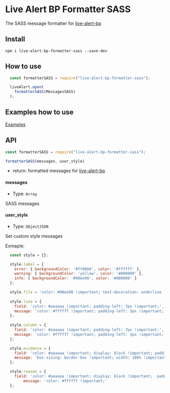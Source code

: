 # Live Alert BP Formatter SASS

The SASS message formatter for [live-alert-bp](https://github.com/Yuriy-Svetlov/live-alert-bp)


##  Install
```shell
npm i live-alert-bp-formatter-sass --save-dev
```

## How to use

```javascript
  const formatterSASS = require("live-alert-bp-formatter-sass");

  liveAlert.open(
    formatterSASS(MessagesSASS)
  );
```

## Examples how to use

[Examples](https://github.com/Yuriy-Svetlov/live-alert-bp#examples)

## API

```javascript
const formatterSASS = require("live-alert-bp-formatter-sass");

formatterSASS(messages, user_style)
```

* return: formatted messages for [live-alert-bp](https://github.com/Yuriy-Svetlov/live-alert-bp)

#### messages
* Type: `Array`

SASS messages

#### user_style
* Type: `ObjectJSON`

Set custom style messages

Exmaple:
```javascript
  const style = {};	

  style.label = {
	error: { backgroundColor: '#ff0000', color: '#ffffff' },
	warning: { backgroundColor: 'yellow', color: '#000000' },
	info: { backgroundColor: '#90ee90', color: '#000000' }
  };

  style.file = 'color: #90ee90 !important; text-decoration: underline !important;';
	
  style.line = {
	field: 'color: #aaaaaa !important; padding-left: 7px !important;', 
	message: 'color: #ffffff !important; padding-left: 3px !important;'
  };
	
  style.column = {
	field: 'color: #aaaaaa !important; padding-left: 7px !important;', 
	message: 'color: #ffffff !important; padding-left: 3px !important;'
  };

  style.evidence = {
	field: 'color: #aaaaaa !important; display: block !important; padding-bottom: 8px !important;', 
	message: 'box-sizing: border-box !important; width: 100% !important; overflow-x: auto !important; color: #ffffff !important; display: inline-block !important; border: dashed 1px #b9b9b9 !important; padding: 20px !important;'
  };

  style.reason = {
	field: 'color: #aaaaaa !important; display: block !important;  padding-top: 3px !important;', 
		message: 'color: #ffffff !important;'
  };	
```
